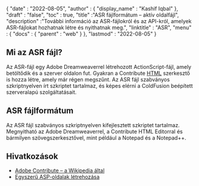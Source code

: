 {
  "date" : "2022-08-05",
  "author" : {
    "display_name" : "Kashif Iqbal"
},
  "draft" : "false",
  "toc" : true,
  "title" :"ASR fájlformátum – aktív oldalfájl",
  "description" :"További információ az ASR-fájlokról és az API-król, amelyek ASR-fájlokat hozhatnak létre és nyithatnak meg.",
  "linktitle" : "ASR",
  "menu" : {
    "docs" : {
      "parent" : "web"
}
},
  "lastmod" : "2022-08-05"
}

## Mi az ASR fájl?

Az ASR-fájl egy Adobe Dreamweaverrel létrehozott ActionScript-fájl, amely betöltődik és a szerver oldalon fut. Gyakran a Contribute [HTML](/hu/web/html/) szerkesztő is hozza létre, amely már régen megszűnt. Az ASR fájl szabványos szkriptnyelven írt szkriptet tartalmaz, és képes elérni a ColdFusion beépített szerveralapú szolgáltatásait.

## ASR fájlformátum

Az ASR fájl szabványos szkriptnyelven kifejlesztett szkriptet tartalmaz. Megnyitható az Adobe Dreamweaverrel, a Contribute HTML Editorral és bármilyen szövegszerkesztővel, mint például a Notepad és a Notepad++.

## Hivatkozások

* [Adobe Contribute – a Wikipedia által](https://en.wikipedia.org/wiki/Adobe_Contribute)
* [Egyszerű ASP-oldalak létrehozása](https://learn.microsoft.com/en-us/previous-versions/iis/6.0-sdk/ms524741(v=vs.90))

